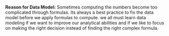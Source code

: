 **Reason for Data Model:**
Sometimes computing the numbers become too complicated through formulas. Its always a best practice to fix the data model before we apply formulas to compute. we all must learn data modeling if we want to improve our analytical abilities and if we like to focus on making the right decision instead of finding the right complex formula. 
